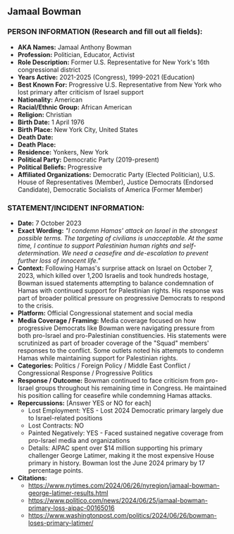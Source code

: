 ## Jamaal Bowman

### PERSON INFORMATION (Research and fill out all fields):
- **AKA Names:** Jamaal Anthony Bowman
- **Profession:** Politician, Educator, Activist
- **Role Description:** Former U.S. Representative for New York's 16th congressional district
- **Years Active:** 2021-2025 (Congress), 1999-2021 (Education)
- **Best Known For:** Progressive U.S. Representative from New York who lost primary after criticism of Israel support
- **Nationality:** American
- **Racial/Ethnic Group:** African American
- **Religion:** Christian
- **Birth Date:** 1 April 1976
- **Birth Place:** New York City, United States
- **Death Date:** 
- **Death Place:** 
- **Residence:** Yonkers, New York
- **Political Party:** Democratic Party (2019-present)
- **Political Beliefs:** Progressive
- **Affiliated Organizations:** Democratic Party (Elected Politician), U.S. House of Representatives (Member), Justice Democrats (Endorsed Candidate), Democratic Socialists of America (Former Member)

### STATEMENT/INCIDENT INFORMATION:
- **Date:** 7 October 2023
- **Exact Wording:** *"I condemn Hamas' attack on Israel in the strongest possible terms. The targeting of civilians is unacceptable. At the same time, I continue to support Palestinian human rights and self-determination. We need a ceasefire and de-escalation to prevent further loss of innocent life."*
- **Context:** Following Hamas's surprise attack on Israel on October 7, 2023, which killed over 1,200 Israelis and took hundreds hostage, Bowman issued statements attempting to balance condemnation of Hamas with continued support for Palestinian rights. His response was part of broader political pressure on progressive Democrats to respond to the crisis.
- **Platform:** Official Congressional statement and social media
- **Media Coverage / Framing:** Media coverage focused on how progressive Democrats like Bowman were navigating pressure from both pro-Israel and pro-Palestinian constituencies. His statements were scrutinized as part of broader coverage of the "Squad" members' responses to the conflict. Some outlets noted his attempts to condemn Hamas while maintaining support for Palestinian rights.
- **Categories:** Politics / Foreign Policy / Middle East Conflict / Congressional Response / Progressive Politics
- **Response / Outcome:** Bowman continued to face criticism from pro-Israel groups throughout his remaining time in Congress. He maintained his position calling for ceasefire while condemning Hamas attacks.
- **Repercussions:** [Answer YES or NO for each]
  - Lost Employment: YES - Lost 2024 Democratic primary largely due to Israel-related positions
  - Lost Contracts: NO
  - Painted Negatively: YES - Faced sustained negative coverage from pro-Israel media and organizations
  - Details: AIPAC spent over $14 million supporting his primary challenger George Latimer, making it the most expensive House primary in history. Bowman lost the June 2024 primary by 17 percentage points.
- **Citations:** 
  - https://www.nytimes.com/2024/06/26/nyregion/jamaal-bowman-george-latimer-results.html
  - https://www.politico.com/news/2024/06/25/jamaal-bowman-primary-loss-aipac-00165016
  - https://www.washingtonpost.com/politics/2024/06/26/bowman-loses-primary-latimer/